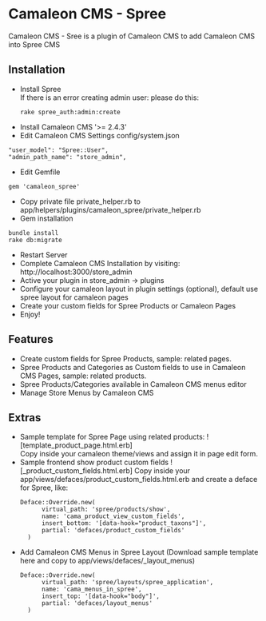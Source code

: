 # Camaleon CMS - Spree 
Camaleon CMS - Sree is a plugin of Camaleon CMS to add Camaleon CMS into Spree CMS

## Installation
* Install Spree   
    If there is an error creating admin user: please do this:
    ```
    rake spree_auth:admin:create
    ```
* Install Camaleon CMS '>= 2.4.3'
* Edit Camaleon CMS Settings config/system.json
 ```
 "user_model": "Spree::User",
 "admin_path_name": "store_admin",
 ```
* Edit Gemfile
```
gem 'camaleon_spree'
```
* Copy private file private_helper.rb to app/helpers/plugins/camaleon_spree/private_helper.rb
* Gem installation
```
bundle install
rake db:migrate
```
* Restart Server
* Complete Camaleon CMS Installation by visiting: http://localhost:3000/store_admin
* Active your plugin in store_admin -> plugins
* Configure your camaleon layout in plugin settings (optional), default use spree layout for camaleon pages
* Create your custom fields for Spree Products or Camaleon Pages
* Enjoy!

## Features
* Create custom fields for Spree Products, sample: related pages.
* Spree Products and Categories as Custom fields to use in Camaleon CMS Pages, sample: related products.
* Spree Products/Categories available in Camaleon CMS menus editor
* Manage Store Menus by Camaleon CMS

## Extras
* Sample template for Spree Page using related products: ![template_product_page.html.erb]    
  Copy inside your camaleon theme/views and assign it in page edit form.
* Sample frontend show product custom fields ![_product_custom_fields.html.erb]
  Copy inside your app/views/defaces/product_custom_fields.html.erb and create a deface for Spree, like:    
  ```
  Deface::Override.new(
        virtual_path: 'spree/products/show',
        name: 'cama_product_view_custom_fields',
        insert_bottom: '[data-hook="product_taxons"]',
        partial: 'defaces/product_custom_fields'
    )
  ```
* Add Camaleon CMS Menus in Spree Layout (Download sample template here and copy to app/views/defaces/_layout_menus)
  ```
  Deface::Override.new(
        virtual_path: 'spree/layouts/spree_application',
        name: 'cama_menus_in_spree',
        insert_top: '[data-hook="body"]',
        partial: 'defaces/layout_menus'
    )
  ```